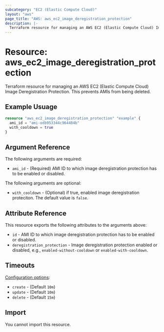 ```yaml
---
subcategory: "EC2 (Elastic Compute Cloud)"
layout: "aws"
page_title: "AWS: aws_ec2_image_deregistration_protection"
description: |-
  Terraform resource for managing an AWS EC2 (Elastic Compute Cloud) Image Deregistration Protection.
---
```


# Resource: aws_ec2_image_deregistration_protection

Terraform resource for managing an AWS EC2 (Elastic Compute Cloud) Image Deregistration Protection. This prevents AMIs from being deleted.

## Example Usuage

```terraform
resource "aws_ec2_image_deregistration_protection" "example" {
  ami_id = "ami-odb953344c964484b"
  with_cooldown = true
}
```

## Argument Reference

The following arguments are required:

* `ami_id` - (Required) AMI ID to which image deregistration protection has to be enabled or disabled.

The following arguments are optional:

* `with_cooldown` - (Optional) if true, enabled image deregistration proteciton. The default value is `false`.

## Attribute Reference

This resource exports the following attributes to the arguments above:

* `id` - AMI ID to which image deregistration protection has to be enabled or disabled.
* `deregistration_protection` - Image deregistration protection enabled or disabled, e.g., `enabled-without-cooldown` or `enabled-with-cooldown`.

## Timeouts

[Configuration options](https://developer.hashicorp.com/terraform/language/resources/syntax#operation-timeouts):

- `create` - (Default `10m`)
- `update` - (Default `10m`)
- `delete` - (Default `15m`)

## Import

You cannot import this resource.